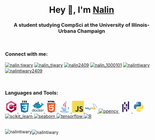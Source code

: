 <h1 align="center">Hey 👋, I'm <a href="https://nalintiwary.github.io/" target="blank">Nalin</a></h1>
<h3 align="center">A student studying CompSci at the University of Illinois-Urbana Champaign</h3>

<br>

<h3 align="left">Connect with me:</h3>
<p align="left">
<a href="https://www.linkedin.com/in/nalin-tiwary-3041011b6/" target="blank"><img align="center" src="https://raw.githubusercontent.com/rahuldkjain/github-profile-readme-generator/master/src/images/icons/Social/linked-in-alt.svg" alt="nalin tiwary" height="30" width="40" /></a>
<a href="https://instagram.com/nalin_tiwary" target="blank"><img align="center" src="https://raw.githubusercontent.com/rahuldkjain/github-profile-readme-generator/master/src/images/icons/Social/instagram.svg" alt="nalin_tiwary" height="30" width="40" /></a>
<a href="https://www.codechef.com/users/nalin2409" target="blank"><img align="center" src="https://cdn.jsdelivr.net/npm/simple-icons@3.1.0/icons/codechef.svg" alt="nalin2409" height="30" width="40" /></a>
<a href="https://codeforces.com/profile/nalin_1000101" target="blank"><img align="center" src="https://raw.githubusercontent.com/rahuldkjain/github-profile-readme-generator/master/src/images/icons/Social/codeforces.svg" alt="nalin_1000101" height="30" width="40" /></a>
<a href="https://www.leetcode.com/nalintiwary" target="blank"><img align="center" src="https://raw.githubusercontent.com/rahuldkjain/github-profile-readme-generator/master/src/images/icons/Social/leet-code.svg" alt="nalintiwary" height="30" width="40" /></a>
<a href="https://www.hackerrank.com/nalintiwary2409" target="blank"><img align="center" src="https://raw.githubusercontent.com/rahuldkjain/github-profile-readme-generator/master/src/images/icons/Social/hackerrank.svg" alt="nalintiwary2409" height="30" width="40" /></a>
</p>

<br>

<h3 align="left">Languages and Tools:</h3>
<p align="left"> <a href="https://www.w3schools.com/cpp/" target="_blank" rel="noreferrer"> <img src="https://raw.githubusercontent.com/devicons/devicon/master/icons/cplusplus/cplusplus-original.svg" alt="cplusplus" width="40" height="40"/> </a> <a href="https://www.w3schools.com/css/" target="_blank" rel="noreferrer"> <img src="https://raw.githubusercontent.com/devicons/devicon/master/icons/css3/css3-original-wordmark.svg" alt="css3" width="40" height="40"/> </a> <a href="https://www.docker.com/" target="_blank" rel="noreferrer"> <img src="https://raw.githubusercontent.com/devicons/devicon/master/icons/docker/docker-original-wordmark.svg" alt="docker" width="40" height="40"/> </a> <a href="https://www.w3.org/html/" target="_blank" rel="noreferrer"> <img src="https://raw.githubusercontent.com/devicons/devicon/master/icons/html5/html5-original-wordmark.svg" alt="html5" width="40" height="40"/> </a> <a href="https://www.java.com" target="_blank" rel="noreferrer"> <img src="https://raw.githubusercontent.com/devicons/devicon/master/icons/java/java-original.svg" alt="java" width="40" height="40"/> </a> <a href="https://developer.mozilla.org/en-US/docs/Web/JavaScript" target="_blank" rel="noreferrer"> <img src="https://raw.githubusercontent.com/devicons/devicon/master/icons/javascript/javascript-original.svg" alt="javascript" width="40" height="40"/> </a> <a href="https://www.mysql.com/" target="_blank" rel="noreferrer"> <img src="https://raw.githubusercontent.com/devicons/devicon/master/icons/mysql/mysql-original-wordmark.svg" alt="mysql" width="40" height="40"/> </a> <a href="https://opencv.org/" target="_blank" rel="noreferrer"> <img src="https://www.vectorlogo.zone/logos/opencv/opencv-icon.svg" alt="opencv" width="40" height="40"/> </a> <a href="https://pandas.pydata.org/" target="_blank" rel="noreferrer"> <img src="https://raw.githubusercontent.com/devicons/devicon/2ae2a900d2f041da66e950e4d48052658d850630/icons/pandas/pandas-original.svg" alt="pandas" width="40" height="40"/> </a> <a href="https://www.python.org" target="_blank" rel="noreferrer"> <img src="https://raw.githubusercontent.com/devicons/devicon/master/icons/python/python-original.svg" alt="python" width="40" height="40"/> </a> <a href="https://scikit-learn.org/" target="_blank" rel="noreferrer"> <img src="https://upload.wikimedia.org/wikipedia/commons/0/05/Scikit_learn_logo_small.svg" alt="scikit_learn" width="40" height="40"/> </a> <a href="https://seaborn.pydata.org/" target="_blank" rel="noreferrer"> <img src="https://seaborn.pydata.org/_images/logo-mark-lightbg.svg" alt="seaborn" width="40" height="40"/> </a> <a href="https://www.tensorflow.org" target="_blank" rel="noreferrer"> <img src="https://www.vectorlogo.zone/logos/tensorflow/tensorflow-icon.svg" alt="tensorflow" width="40" height="40"/> </a><a href="https://www.r-project.org/" target="_blank" rel="noreferrer"> <img src="https://www.vectorlogo.zone/logos/r-project/r-project-official.svg" alt="R" width="40" height="40"/> </a>

<br>
<br>
<br>



<img align="left" src="https://github-readme-stats.vercel.app/api/top-langs?username=nalintiwary&show_icons=true&locale=en&layout=compact&theme=radical&count_private=true" alt="nalintiwary" />

<img align="center" src="https://github-readme-stats.vercel.app/api?username=nalintiwary&show_icons=true&locale=en&hide=stars&theme=radical&count_private=true&include_all_commits=true" alt="nalintiwary" />

[website]: https://nalintiwary.github.io/